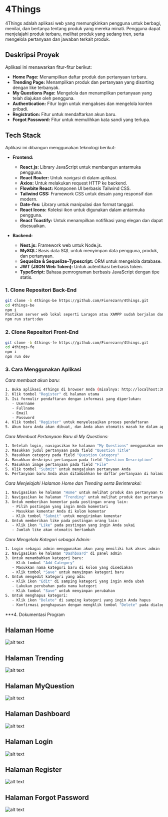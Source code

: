 # 4Things

4Things adalah aplikasi web yang memungkinkan pengguna untuk berbagi, menilai, dan bertanya tentang produk yang mereka minati. Pengguna dapat menjelajahi produk terbaru, melihat produk yang sedang tren, serta mengelola pertanyaan dan jawaban terkait produk.

## Deskripsi Proyek

Aplikasi ini menawarkan fitur-fitur berikut:

- **Home Page:** Menampilkan daftar produk dan pertanyaan terbaru.
- **Trending Page:** Menampilkan produk dan pertanyaan yang disorting dengan like terbanyak.
- **My Questions Page:** Mengelola dan menampilkan pertanyaan yang telah diajukan oleh pengguna.
- **Authentication:** Fitur login untuk mengakses dan mengelola konten pribadi.
- **Registration:** Fitur untuk mendaftarkan akun baru.
- **Forgot Password:** Fitur untuk memulihkan kata sandi yang terlupa.

## Tech Stack

Aplikasi ini dibangun menggunakan teknologi berikut:

- **Frontend:**

  - **React.js:** Library JavaScript untuk membangun antarmuka pengguna.
  - **React Router:** Untuk navigasi di dalam aplikasi.
  - **Axios:** Untuk melakukan request HTTP ke backend.
  - **Flowbite React:** Komponen UI berbasis Tailwind CSS.
  - **Tailwind CSS:** Framework CSS untuk desain yang responsif dan modern.
  - **Date-fns:** Library untuk manipulasi dan format tanggal.
  - **React Icons:** Koleksi ikon untuk digunakan dalam antarmuka pengguna.
  - **React Toastify:** Untuk menampilkan notifikasi yang elegan dan dapat disesuaikan.

- **Backend:**

  - **Nest.js:** Framework web untuk Node.js.
  - **MySQL:** Basis data SQL untuk menyimpan data pengguna, produk, dan pertanyaan.
  - **Sequelize & Sequelize-Typescript:** ORM untuk mengelola database.
  - **JWT (JSON Web Token):** Untuk autentikasi berbasis token.
  - **TypeScript:** Bahasa pemrograman berbasis JavaScript dengan tipe statis.

### 1. Clone Repositori Back-End

```bash
git clone -b 4things-be https://github.com/Fiorezarn/4things.git
cd 4things-be
npm i
Pastikan server web lokal seperti Laragon atau XAMPP sudah berjalan dan terhubung dan buat database dengan nama 4things.
npm run start:dev
```

### 2. Clone Repositori Front-End

```bash
git clone -b 4things-fe https://github.com/Fiorezarn/4things.git
cd 4things-fe
npm i
npm run dev
```

### 3. Cara Menggunakan Aplikasi

_Cara membuat akun baru:_

```bash
1. Buka aplikasi 4Things di browser Anda (misalnya: http://localhost:3000)
2. Klik tombol "Register" di halaman utama
3. Isi formulir pendaftaran dengan informasi yang diperlukan:
   - Username
   - Fullname
   - Email
   - Password
4. Klik tombol "Register" untuk menyelesaikan proses pendaftaran
5. Akun baru Anda akan dibuat, dan Anda akan otomatis masuk ke dalam aplikasi
```

_Cara Membuat Pertanyaan Baru di My Questions:_

```bash
1. Setelah login, navigasikan ke halaman "My Questions" menggunakan menu navigasi
3. Masukkan judul pertanyaan pada field "Question Title"
3. Masukkan category pada field "Question Category"
4. Masukkan deskripsi pertanyaan pada field "Question Description"
4. Masukkan image pertanyaan pada field "File"
5. Klik tombol "Submit" untuk mengajukan pertanyaan Anda
6. Pertanyaan baru Anda akan ditambahkan ke daftar pertanyaan di halaman "My Questions"
```

_Cara Menjelajahi Halaman Home dan Trending serta Berinteraksi:_

```bash
1. Navigasikan ke halaman "Home" untuk melihat produk dan pertanyaan terbaru
2. Navigasikan ke halaman "Trending" untuk melihat produk dan pertanyaan yang sedang trending berdasarkan jumlah like terbanyak
3. Untuk memberikan komentar pada postingan orang lain:
   - Pilih postingan yang ingin Anda komentari
   - Masukkan komentar Anda di kolom komentar
   - Klik tombol "Submit" untuk mengirimkan komentar
4. Untuk memberikan like pada postingan orang lain:
   - Klik ikon "Like" pada postingan yang ingin Anda sukai
   - Jumlah like akan otomatis bertambah
```

_Cara Mengelola Kategori sebagai Admin:_

```bash
1. Login sebagai admin menggunakan akun yang memiliki hak akses admin
2. Navigasikan ke halaman "Dashboard" di panel admin
3. Untuk menambahkan kategori baru:
   - Klik tombol "Add Category"
   - Masukkan nama kategori baru di kolom yang disediakan
   - Klik tombol "Save" untuk menyimpan kategori baru
4. Untuk mengedit kategori yang ada:
   - Klik ikon "Edit" di samping kategori yang ingin Anda ubah
   - Lakukan perubahan pada nama kategori
   - Klik tombol "Save" untuk menyimpan perubahan
5. Untuk menghapus kategori:
   - Klik ikon "Delete" di samping kategori yang ingin Anda hapus
   - Konfirmasi penghapusan dengan mengklik tombol "Delete" pada dialog konfirmasi
```

\*\*\*4. Dokumentasi Program

## Halaman Home

![alt text](https://github.com/Fiorezarn/4things/blob/main/image/homepage.png?raw=true)

## Halaman Trending

![alt text](https://github.com/Fiorezarn/4things/blob/main/image/trendingpage.png?raw=true)

## Halaman MyQuestion

![alt text](https://github.com/Fiorezarn/4things/blob/main/image/questionpage.png?raw=true)

## Halaman Dashboard

![alt text](https://github.com/Fiorezarn/4things/blob/main/image/dashboardpage.png?raw=true)

## Halaman Login

![alt text](https://github.com/Fiorezarn/4things/blob/main/image/loginpage.png?raw=true)

## Halaman Register

![alt text](https://github.com/Fiorezarn/4things/blob/main/image/registerpage.png?raw=true)

## Halaman Forgot Password

![alt text](https://github.com/Fiorezarn/4things/blob/main/image/forgotpage.png?raw=true)

